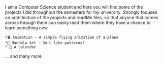 
I am a Computer Science student and here you will find some of the projects I did throughout the semesters for my university. Strongly focused on architecture of the projects and readMe files, so that anyone that comes across through them can easily read them  where they have a chance to learn something new. 

    *🎬 Animation - A simple flying animation of a plane 
    *🎨 Mandala Art - Do u like patterns?
    * 📆 A calendar 
    
    
 ... and many more
